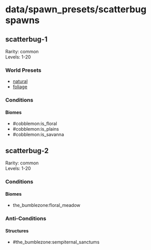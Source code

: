 # data/spawn_presets/scatterbug spawns  
  
## scatterbug-1  
Rarity: common  
Levels: 1-20  
  
### World Presets  
* [natural](/data/world_presets/natural.md)  
* [foliage](/data/world_presets/foliage.md)  
  
### Conditions  
  
#### Biomes  
  * #cobblemon:is_floral
  * #cobblemon:is_plains
  * #cobblemon:is_savanna
  
  
## scatterbug-2  
Rarity: common  
Levels: 1-20  
  
### Conditions  
  
#### Biomes  
  * the_bumblezone:floral_meadow
  
  
### Anti-Conditions  
  
#### Structures  
  * #the_bumblezone:sempiternal_sanctums
  
